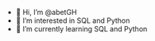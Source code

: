 - 👋 Hi, I’m @abetGH
- 👀 I’m interested in SQL and Python
- 🌱 I’m currently learning SQL and Python

<!---
abetGH/abetGH is a ✨ special ✨ repository because its `README.md` (this file) appears on your GitHub profile.
You can click the Preview link to take a look at your changes.
--->
